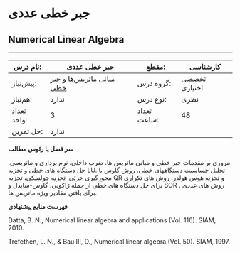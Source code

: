 # جبر خطی عددی
## Numerical Linear Algebra
_______________________________________________________________________________
| نام درس:    | جبر خطی عددی                                                                         | مقطع:       | کارشناسی      |
| ----------- | ------------------------------------------------------------------------------------ | ----------- | ------------- |
| پیش‌نیاز:   | [مبانی ماتریس‌ها و جبر خطی](../mandatory/Foundation-of-Matrix-and-Linear-Algebra.md) | گروه درس:   | تخصصی اختیاری |
| هم‌نیاز:    | ندارد                                                                                | نوع درس:    | نظری          |
| تعداد واحد: | 3                                                                                    | تعداد ساعت: | 48            |
| حل تمرین:   |  ندارد                                                                               |             |               |

**سر فصل یا رئوس مطالب**

مروری بر مقدمات جبر خطی و مبانی ماتریس ها. ضرب داخلی. نرم برداری و ماتریسی. حل دستگاه های خطی و تجزیه LU. تحلیل حساسیت دستگاههای خطی. روش گاوس با محورگیری جزئی. تجزیه چولسکی، تجزیه QR و تجزیه هوس هولدر. روش های تکراری برای حل دستگاه های خطی از جمله ژاکوبی، گاوس-سایدل و SOR . روش های عددی برای یافتن مقادیر ویژه ماتریس ها.

**فهرست منابع پیشنهادی**

Datta, B. N., Numerical linear algebra and applications (Vol. 116). SIAM, 2010.

Trefethen, L. N., & Bau III, D., Numerical linear algebra (Vol. 50). SIAM, 1997.
